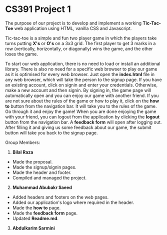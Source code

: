# CS391 Project 1
The purpose of our project is to develop and implement a working **Tic-Tac-Toe** web application using HTML, vanilla CSS and Javascript.

Tic-tac-toe is a simple and fun two player game in which the players take turns putting **X's** or **O's** on a 3x3 grid.
The first player to get 3 marks in a row (vertically, horizontally, or diagonally) wins the game, and the other loses the game.

To start our web application, there is no need to load or install an additional library.
There is also no need for a specific web browser to play our game as it is optimised for every web browser.
Just open the **index.html** file in any web browser, which will take the person to the signup page.
If you have an existing account, click on signin and enter your credentials.
Otherwise, make a new account and then signin.
By signing in, the game page will automatically open and you can enjoy our game with another friend.
If you are not sure about the rules of the game or how to play it, click on the **how to** button from the navigation bar.
It will take you to the rules of the game. Go through it and enjoy the game!
When you are done enjoying the game with your friend, you can logout from the application by clicking the **logout** button from the navigation bar.
A **feedback form** will open after logging out.
After filling it and giving us some feedback about our game, the submit button will take you back to the signup page.

Group Members:
1. **Bilal Raza**
* Made the proposal.
* Made the signup/signin pages.
* Made the header and footer.
* Compiled and managed the project.


2. **Muhammad Abubakr Saeed**
* Added headers and footers on the web pages.
* Added our application's logo where required in the header.
* Made the **how to** page.
* Made the **feedback form** page.
* Updated **Readme.md**. 


3. **Abdulkarim Sarmini**
